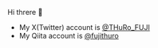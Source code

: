 Hi threre 👋

- My X(Twitter) account is [@THuRo_FUJI](https://twitter.com/THuRo_FUJI)
- My Qiita account is [@fujithuro](https://qiita.com/fujithuro)

<!---
fujithuro/fujithuro is a ✨ special ✨ repository because its `README.md` (this file) appears on your GitHub profile.
You can click the Preview link to take a look at your changes.
--->

